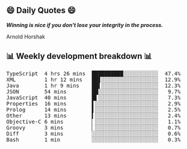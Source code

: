 ## 😄 Daily Quotes 😄

_**Winning is nice if you don't lose your integrity in the process.**_

Arnold Horshak



## 📊 Weekly development breakdown 📊

<pre>TypeScript  4 hrs 26 mins  █████████▉░░░░░░░░░░░  47.4%
XML         1 hr 12 mins   ██▋░░░░░░░░░░░░░░░░░░  12.9%
Java        1 hr 9 mins    ██▌░░░░░░░░░░░░░░░░░░  12.3%
JSON        54 mins        ██░░░░░░░░░░░░░░░░░░░   9.7%
JavaScript  40 mins        █▌░░░░░░░░░░░░░░░░░░░   7.3%
Properties  16 mins        ▌░░░░░░░░░░░░░░░░░░░░   2.9%
Prolog      14 mins        ▌░░░░░░░░░░░░░░░░░░░░   2.5%
Other       13 mins        ▍░░░░░░░░░░░░░░░░░░░░   2.4%
Objective-C 6 mins         ▏░░░░░░░░░░░░░░░░░░░░   1.1%
Groovy      3 mins         ▏░░░░░░░░░░░░░░░░░░░░   0.7%
Diff        3 mins         ░░░░░░░░░░░░░░░░░░░░░   0.6%
Bash        1 min          ░░░░░░░░░░░░░░░░░░░░░   0.3%</pre>
